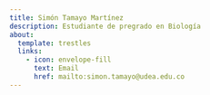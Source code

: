 ```yaml
---
title: Simón Tamayo Martínez
description: Estudiante de pregrado en Biología
about:
  template: trestles
  links:
    - icon: envelope-fill
      text: Email
      href: mailto:simon.tamayo@udea.edu.co
---
```


